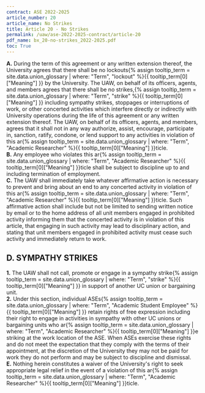 ```yaml
---
contract: ASE 2022-2025
article_number: 20
article_name: No Strikes 
title: Article 20 - No Strikes 
permalink: /uaw/ase-2022-2025-contract/article-20
pdf_name: bx_20-no-strikes_2022-2025.pdf
toc: True
---
```



<div class="lvl1"><b>A.</b> During the term of this agreement or any written extension thereof, the University agrees that there shall be no <span class="tooltip">lockouts<span class="tooltip-text">{% assign tooltip_term = site.data.union_glossary | where: "Term", "lockout" %}{{ tooltip_term[0]["Meaning"] }}</span></span> by the University. The UAW, on behalf of its officers, agents, and members agrees that there shall be no <span class="tooltip">strikes,<span class="tooltip-text">{% assign tooltip_term = site.data.union_glossary | where: "Term", "strike" %}{{ tooltip_term[0]["Meaning"] }}</span></span> including sympathy strikes, stoppages or interruptions of work, or other concerted activities which interfere directly or indirectly with University operations during the life of this agreement or any written extension thereof. The UAW, on behalf of its officers, agents, and members, agrees that it shall not in any way authorize, assist, encourage, participate in, sanction, ratify, condone, or lend support to any activities in violation of this <span class="tooltip">ar<span class="tooltip-text">{% assign tooltip_term = site.data.union_glossary | where: "Term", "Academic Researcher" %}{{ tooltip_term[0]["Meaning"] }}</span></span>ticle.</div>
<div class="lvl1"><b>B.</b> Any employee who violates this <span class="tooltip">ar<span class="tooltip-text">{% assign tooltip_term = site.data.union_glossary | where: "Term", "Academic Researcher" %}{{ tooltip_term[0]["Meaning"] }}</span></span>ticle shall be subject to discipline up to and including termination of employment.</div>
<div class="lvl1"><b>C.</b> The UAW shall immediately take whatever affirmative action is necessary to prevent and bring about an end to any concerted activity in violation of this <span class="tooltip">ar<span class="tooltip-text">{% assign tooltip_term = site.data.union_glossary | where: "Term", "Academic Researcher" %}{{ tooltip_term[0]["Meaning"] }}</span></span>ticle. Such affirmative action shall include but not be limited to sending written notice by email or to the home address of all unit members engaged in prohibited activity informing them that the concerted activity is in violation of this article, that engaging in such activity may lead to disciplinary action, and stating that unit members engaged in prohibited activity must cease such activity and immediately return to work.</div>

## D. SYMPATHY STRIKES

<div class="lvl2"><b>1.</b> The UAW shall not call, promote or engage in a sympathy <span class="tooltip">strike<span class="tooltip-text">{% assign tooltip_term = site.data.union_glossary | where: "Term", "strike" %}{{ tooltip_term[0]["Meaning"] }}</span></span> in support of another UC union or bargaining unit.</div>
<div class="lvl2"><b>2.</b> Under this section, individual <span class="tooltip">ASEs<span class="tooltip-text">{% assign tooltip_term = site.data.union_glossary | where: "Term", "Academic Student Employee" %}{{ tooltip_term[0]["Meaning"] }}</span></span> retain rights of free expression including their right to engage in activities in sympathy with other UC unions or bargaining units who <span class="tooltip">ar<span class="tooltip-text">{% assign tooltip_term = site.data.union_glossary | where: "Term", "Academic Researcher" %}{{ tooltip_term[0]["Meaning"] }}</span></span>e striking at the work location of the ASE. When ASEs exercise these rights and do not meet the expectation that they comply with the terms of their appointment, at the discretion of the University they may not be paid for work they do not perform and may be subject to discipline and dismissal.</div>
<div class="lvl1"><b>E.</b> Nothing herein constitutes a waiver of the University's right to seek appropriate legal relief in the event of a violation of this <span class="tooltip">ar<span class="tooltip-text">{% assign tooltip_term = site.data.union_glossary | where: "Term", "Academic Researcher" %}{{ tooltip_term[0]["Meaning"] }}</span></span>ticle.</div>
